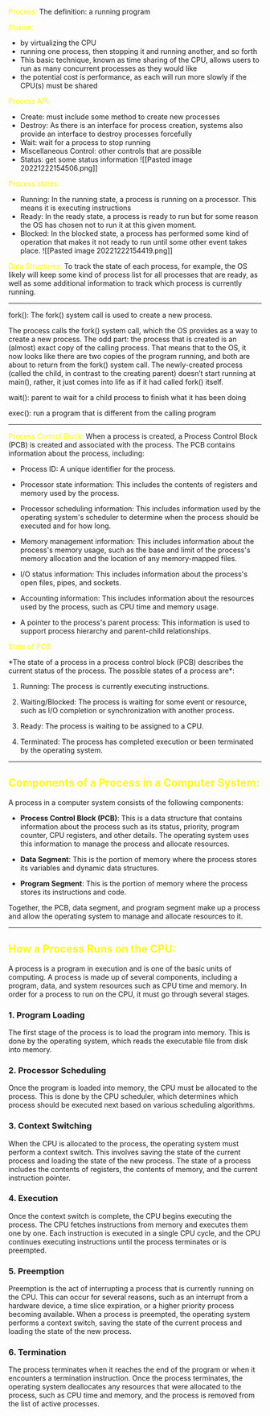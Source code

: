 
<span style="color:yellow">Process:</span>
The definition:  a running program

<span style="color:yellow">Illusion:</span>
- by virtualizing the CPU
- running one process, then stopping it and running another, and so forth
- This basic technique, known as time sharing of the CPU, allows users to run as many concurrent processes as they would like
- the potential cost is performance, as each will run more slowly if the CPU(s) must be shared

<span style="color:yellow">Process API:</span>
- Create: must include some method to create new processes
- Destroy: As there is an interface for process creation, systems also provide an interface to destroy processes forcefully
- Wait: wait for a process to stop running
- Miscellaneous Control: other controls that are possible
- Status: get some status information
![[Pasted image 20221222154506.png]]

<span style="color:yellow">Process states:</span>
- Running: In the running state, a process is running on a processor. This means it is executing instructions
- Ready: In the ready state, a process is ready to run but for some reason the OS has chosen not to run it at this given moment.
- Blocked: In the blocked state, a process has performed some kind of operation that makes it not ready to run until some other event takes place.
![[Pasted image 20221222154419.png]]


<span style="color:yellow">Data Structures:</span>
To track the state of each process, for example, the OS likely will keep some kind of process list for all processes that are ready, as well as some additional information to track which process is currently running.

-----

fork(): The fork() system call is used to create a new process.

The process calls the fork() system call, which the OS provides as a way to create a new process. The odd part: the process that is created is an (almost) exact copy of the calling process. That means that to the OS, it now looks like there are two copies of the program running, and both are about to return from the fork() system call. The newly-created process (called the child, in contrast to the creating parent) doesn’t start running at main(), rather, it just comes into life as if it had called fork() itself.

wait(): parent to wait for a child process to finish what it has been doing

exec(): run a program that is different from the calling program

----

<span style="color:yellow">Process Control Block:</span>
When a process is created, a Process Control Block (PCB) is created and associated with the process. The PCB contains information about the process, including:

-   Process ID: A unique identifier for the process.
    
-   Processor state information: This includes the contents of registers and memory used by the process.
    
-   Processor scheduling information: This includes information used by the operating system's scheduler to determine when the process should be executed and for how long.
    
-   Memory management information: This includes information about the process's memory usage, such as the base and limit of the process's memory allocation and the location of any memory-mapped files.
    
-   I/O status information: This includes information about the process's open files, pipes, and sockets.
    
-   Accounting information: This includes information about the resources used by the process, such as CPU time and memory usage.
    
-   A pointer to the process's parent process: This information is used to support process hierarchy and parent-child relationships.


<p style="color:yellow;">State of PCB:</p>
*The state of a process in a process control block (PCB) describes the current status of the process. The possible states of a process are*:

1.  Running: The process is currently executing instructions.
    
2.  Waiting/Blocked: The process is waiting for some event or resource, such as I/O completion or synchronization with another process.
    
3.  Ready: The process is waiting to be assigned to a CPU.
    
4.  Terminated: The process has completed execution or been terminated by the operating system.

----

## <span style="color:yellow">Components of a Process in a Computer System:</span>

A process in a computer system consists of the following components:

-   **Process Control Block (PCB)**: This is a data structure that contains information about the process such as its status, priority, program counter, CPU registers, and other details. The operating system uses this information to manage the process and allocate resources.
    
-   **Data Segment**: This is the portion of memory where the process stores its variables and dynamic data structures.
    
-   **Program Segment**: This is the portion of memory where the process stores its instructions and code.
    

Together, the PCB, data segment, and program segment make up a process and allow the operating system to manage and allocate resources to it.


----

## <span style="color:yellow">How a Process Runs on the CPU:</span>

A process is a program in execution and is one of the basic units of computing. A process is made up of several components, including a program, data, and system resources such as CPU time and memory. In order for a process to run on the CPU, it must go through several stages.

### 1. Program Loading

The first stage of the process is to load the program into memory. This is done by the operating system, which reads the executable file from disk into memory.

### 2. Processor Scheduling

Once the program is loaded into memory, the CPU must be allocated to the process. This is done by the CPU scheduler, which determines which process should be executed next based on various scheduling algorithms.

### 3. Context Switching

When the CPU is allocated to the process, the operating system must perform a context switch. This involves saving the state of the current process and loading the state of the new process. The state of a process includes the contents of registers, the contents of memory, and the current instruction pointer.

### 4. Execution

Once the context switch is complete, the CPU begins executing the process. The CPU fetches instructions from memory and executes them one by one. Each instruction is executed in a single CPU cycle, and the CPU continues executing instructions until the process terminates or is preempted.

### 5. Preemption

Preemption is the act of interrupting a process that is currently running on the CPU. This can occur for several reasons, such as an interrupt from a hardware device, a time slice expiration, or a higher priority process becoming available. When a process is preempted, the operating system performs a context switch, saving the state of the current process and loading the state of the new process.

### 6. Termination

The process terminates when it reaches the end of the program or when it encounters a termination instruction. Once the process terminates, the operating system deallocates any resources that were allocated to the process, such as CPU time and memory, and the process is removed from the list of active processes.
